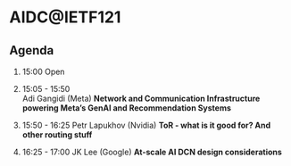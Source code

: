 # AIDC@IETF121

## Agenda

1. 15:00
Open

2. 15:05 - 15:50  
Adi Gangidi (Meta)
**Network and Communication Infrastructure powering Meta’s GenAI and Recommendation Systems**



3. 15:50 - 16:25
Petr Lapukhov (Nvidia)
**ToR - what is it good for? And other routing stuff**


4. 16:25 - 17:00
JK Lee (Google)
**At-scale AI DCN design considerations**